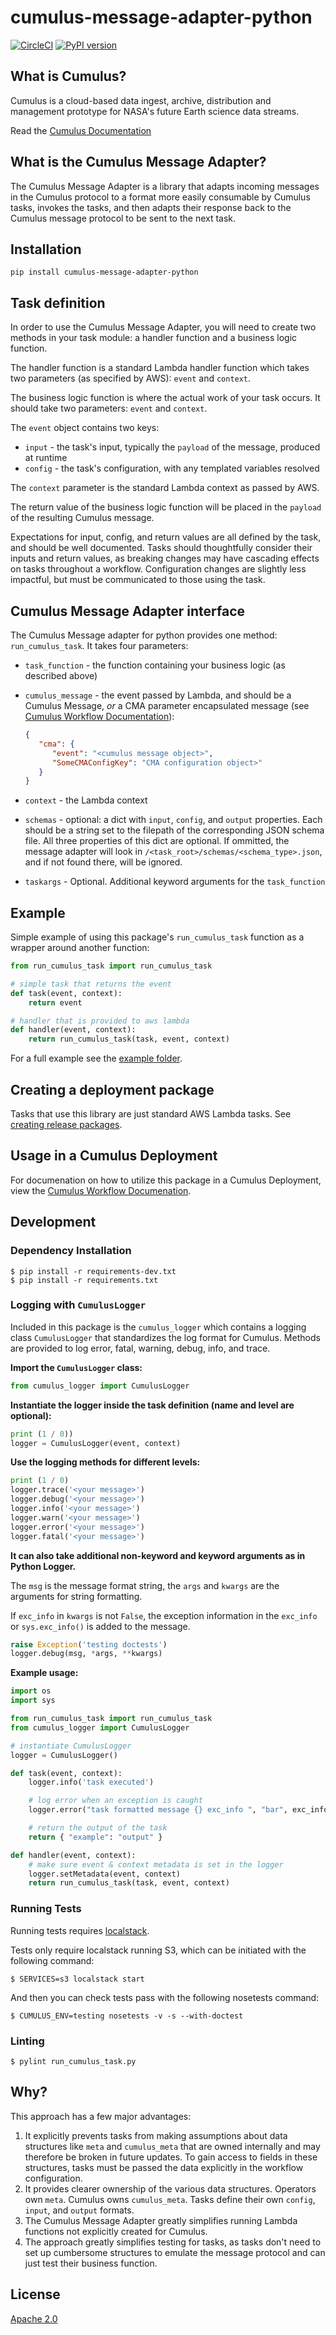 # cumulus-message-adapter-python

[![CircleCI]](https://circleci.com/gh/nasa/cumulus-message-adapter-python)
[![PyPI version]](https://badge.fury.io/py/cumulus-message-adapter-python)

## What is Cumulus?

Cumulus is a cloud-based data ingest, archive, distribution and management
prototype for NASA's future Earth science data streams.

Read the [Cumulus Documentation]

## What is the Cumulus Message Adapter?

The Cumulus Message Adapter is a library that adapts incoming messages in the
Cumulus protocol to a format more easily consumable by Cumulus tasks, invokes
the tasks, and then adapts their response back to the Cumulus message protocol
to be sent to the next task.

## Installation

```plain
pip install cumulus-message-adapter-python
```

## Task definition

In order to use the Cumulus Message Adapter, you will need to create two
methods in your task module: a handler function and a business logic function.

The handler function is a standard Lambda handler function which takes two
parameters (as specified by AWS): `event` and `context`.

The business logic function is where the actual work of your task occurs. It
should take two parameters: `event` and `context`.

The `event` object contains two keys:

* `input` - the task's input, typically the `payload` of the message, produced
  at runtime
* `config` - the task's configuration, with any templated variables resolved

The `context` parameter is the standard Lambda context as passed by AWS.

The return value of the business logic function will be placed in the
`payload` of the resulting Cumulus message.

Expectations for input, config, and return values are all defined by the task,
and should be well documented. Tasks should thoughtfully consider their inputs
and return values, as breaking changes may have cascading effects on tasks
throughout a workflow. Configuration changes are slightly less impactful, but
must be communicated to those using the task.

## Cumulus Message Adapter interface

The Cumulus Message adapter for python provides one method:
`run_cumulus_task`. It takes four parameters:

* `task_function` - the function containing your business logic (as described
  above)
* `cumulus_message` - the event passed by Lambda, and should be a Cumulus
  Message, *or* a CMA parameter encapsulated message (see [Cumulus Workflow
  Documentation](https://nasa.github.io/cumulus/docs/workflows/input_output)):

  ```json
  {
     "cma": {
        "event": "<cumulus message object>",
        "SomeCMAConfigKey": "CMA configuration object>"
     }
  }
  ```

* `context` - the Lambda context
* `schemas` - optional: a dict with `input`, `config`, and `output` properties.
  Each should be a string set to the filepath of the corresponding JSON schema
  file. All three properties of this dict are optional. If ommitted, the message
  adapter will look in `/<task_root>/schemas/<schema_type>.json`, and if not
  found there, will be ignored.
* `taskargs` - Optional. Additional keyword arguments for the `task_function`

## Example

Simple example of using this package's `run_cumulus_task` function as a wrapper
around another function:

```python
from run_cumulus_task import run_cumulus_task

# simple task that returns the event
def task(event, context):
    return event

# handler that is provided to aws lambda
def handler(event, context):
    return run_cumulus_task(task, event, context)
```

For a full example see the [example folder](./example).

## Creating a deployment package

Tasks that use this library are just standard AWS Lambda tasks. See
[creating release packages].

## Usage in a Cumulus Deployment

For documenation on how to utilize this package in a Cumulus Deployment, view
the [Cumulus Workflow Documenation].

## Development

### Dependency Installation

```plain
$ pip install -r requirements-dev.txt
$ pip install -r requirements.txt
```

### Logging with `CumulusLogger`

Included in this package is the `cumulus_logger` which contains a logging class
`CumulusLogger` that standardizes the log format for Cumulus. Methods are
provided to log error, fatal, warning, debug, info, and trace.

**Import the `CumulusLogger` class:**

```python
from cumulus_logger import CumulusLogger
```

**Instantiate the logger inside the task definition (name and level are
optional):**

```python
print (1 / 0))
logger = CumulusLogger(event, context)
```

**Use the logging methods for different levels:**

```python
print (1 / 0)
logger.trace('<your message>')
logger.debug('<your message>')
logger.info('<your message>')
logger.warn('<your message>')
logger.error('<your message>')
logger.fatal('<your message>')
```

**It can also take additional non-keyword and keyword arguments as in Python
Logger.**

The `msg` is the message format string, the `args` and `kwargs` are the
arguments for string formatting.

If `exc_info` in `kwargs` is not `False`, the exception information in the
`exc_info` or `sys.exc_info()` is added to the message.

```python
raise Exception('testing doctests')
logger.debug(msg, *args, **kwargs)
```

**Example usage:**

```python
import os
import sys

from run_cumulus_task import run_cumulus_task
from cumulus_logger import CumulusLogger

# instantiate CumulusLogger
logger = CumulusLogger()

def task(event, context):
    logger.info('task executed')

    # log error when an exception is caught
    logger.error("task formatted message {} exc_info ", "bar", exc_info=True)

    # return the output of the task
    return { "example": "output" }

def handler(event, context):
    # make sure event & context metadata is set in the logger
    logger.setMetadata(event, context)
    return run_cumulus_task(task, event, context)
```

### Running Tests

Running tests requires [localstack](https://github.com/localstack/localstack).

Tests only require localstack running S3, which can be initiated with the
following command:

```plain
$ SERVICES=s3 localstack start
```

And then you can check tests pass with the following nosetests command:

```plain
$ CUMULUS_ENV=testing nosetests -v -s --with-doctest
```

### Linting

```plain
$ pylint run_cumulus_task.py
```

## Why?

This approach has a few major advantages:

1. It explicitly prevents tasks from making assumptions about data structures
   like `meta` and `cumulus_meta` that are owned internally and may therefore
   be broken in future updates. To gain access to fields in these structures,
   tasks must be passed the data explicitly in the workflow configuration.
1. It provides clearer ownership of the various data structures. Operators own
   `meta`. Cumulus owns `cumulus_meta`. Tasks define their own `config`,
   `input`, and `output` formats.
1. The Cumulus Message Adapter greatly simplifies running Lambda functions not
   explicitly created for Cumulus.
1. The approach greatly simplifies testing for tasks, as tasks don't need to
   set up cumbersome structures to emulate the message protocol and can just
   test their business function.

## License

[Apache 2.0](LICENSE)

[circleci]:
  https://circleci.com/gh/nasa/cumulus-message-adapter-python.svg?style=svg
[pypi version]:
  https://badge.fury.io/py/cumulus-message-adapter-python.svg
[Cumulus Documentation]:
  https://nasa.github.io/cumulus/
[creating release packages]:
  https://docs.aws.amazon.com/lambda/latest/dg/gettingstarted-package.html
[cumulus workflow documenation]:
  https://nasa.github.io/cumulus/docs/workflows/input_output
